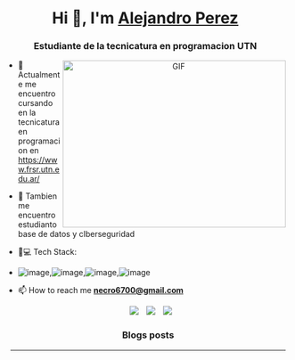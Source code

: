 <h1 align="center">Hi 👋, I'm <a href="https://100rabhcsmc.github.io/Me.io/" target="blank">
Alejandro Perez</a></h1>
<h3 align="center">Estudiante de la tecnicatura en programacion UTN </h3>


<a target="_blank" align="center">
  <img align="right" top="500" height="300" width="400" alt="GIF" src="https://media.giphy.com/media/SWoSkN6DxTszqIKEqv/giphy.gif">
</a>

- 🔭 Actualmente me encuentro cursando en la tecnicatura en programacion en https://www.frsr.utn.edu.ar/ </a>


- 🤝 Tambien me encuentro estudianto base de datos y cIberseguridad 

- 🌱💻 Tech Stack:
- ![image](https://github.com/user-attachments/assets/21142d48-f2c0-49fe-83db-16221d745396),![image](https://github.com/user-attachments/assets/94efaafd-ced0-40e4-909b-a97b5aefe3ba),![image](https://github.com/user-attachments/assets/69c25662-7f0e-4cca-98f6-27a60bda36a9),![image](https://github.com/user-attachments/assets/27901bf0-0905-41cb-bc45-70d8620a9510)

- 📫 How to reach me **necro6700@gmail.com**



<p align="center">

 <div align="center"  class="icons-social" style="margin-left: 10px;">
        <a style="margin-left: 10px;"  target="_blank" href="https://www.linkedin.com/in/ale-omg-990331323/">
			<img src="https://img.icons8.com/doodle/40/000000/linkedin--v2.png"></a>
        <a style="margin-left: 10px;" target="_blank" href="https://github.com/NONFLOKY">
		<img src="https://img.icons8.com/doodle/40/000000/github--v1.png"></a>
        <a style="margin-left: 10px;" target="_blank" href="https://www.instagram.com/aalejandro.pd/">
			<img src="https://img.icons8.com/doodle/40/000000/instagram-new--v2.png"></a>
	
	
</p>

### Blogs posts



---
